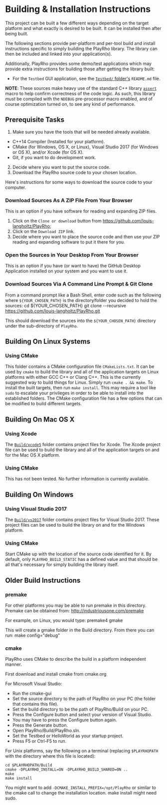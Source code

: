 # Building & Installation Instructions

This project can be built a few different ways depending on the target
platform and what exactly is desired to be built. It can be installed then
after being built.

The following sections provide per-platform and per-tool build and
install instructions specific to simply building the PlayRho library.
The library can then be included and linked into your application(s).

Additionally, PlayRho provides some demo/test applications which may provide
extra instructions for building those after getting the library built:
- For the `Testbed` GUI application, see the [`Testbed/` folder's](Testbed/)
  `README.md` file.

**NOTE**: These sources make heavy use of the standard C++ library [`assert`](http://en.cppreference.com/w/cpp/error/assert) macro to help confirm correctness of the code logic. As such, this library *must* be compiled with the `NDEBUG` pre-processor macro enabled, and of course optimization turned on, to see any kind of performance.

## Prerequisite Tasks

1. Make sure you have the tools that will be needed already available.
  - C++14 Compiler (Installed for your platform).
  - CMake (for Windows, OS X, or Linux),
    Visual Studio 2017 (for Windows or OS X), and/or Xcode (for OS X).
  - Git, if you want to do development work.
2. Decide where you want to put the source code.
3. Download the PlayRho source code to your chosen location.

Here's instructions for some ways to download the source code to your computer.

### Download Sources As A ZIP File From Your Browser

This is an option if you have software for reading and expanding ZIP files.

1. Click on the `Clone or download` button from https://github.com/louis-langholtz/PlayRho;
2. Click on the `Download ZIP` link.
3. Decide where you want to place the source code and then use your ZIP reading
   and expanding software to put it there for you.

### Open the Sources in Your Desktop From Your Browser

This is an option if you have (or want to have) the GitHub Desktop Application
installed on your system and you want to use it.

### Download Sources Via A Command Line Prompt & Git Clone

From a command prompt like a Bash Shell,
enter code such as the following where `${YOUR_CHOSEN_PATH}`
is the directory/folder you decided to hold the sources:
    cd ${YOUR_CHOSEN_PATH}
    git clone --recursive https://github.com/louis-langholtz/PlayRho.git

This should download the sources into the `${YOUR_CHOSEN_PATH}` directory
under the sub-directory of `PlayRho`.

## Building On Linux Systems

### Using CMake

This folder contains a CMake configuration file `CMakeLists.txt`. It can be
used by `cmake` to build the library and all of the application targets on
Linux platforms with either GCC C++ or Clang C++. This is the currently
suggested way to build things for Linux. Simply run `cmake . && make`.
To install the built targets, then run `make install`. This may require
a tool like `sudo` to escalate your privileges in order to be able to install
into the established folders. The CMake configuration file has a few options
that can be modified to build different targets.

## Building On Mac OS X

### Using Xcode

The [`Build/xcode5`](Build/xcode5) folder contains project files for Xcode.
The Xcode project file can be used to build the library and all of the
application targets on and for the Mac OS X platform.

### Using CMake

This has not been tested. No further information is currently available.

## Building On Windows

### Using Visual Studio 2017

The [`Build/vs2017`](Build/vs2017) folder contains project files for
Visual Studio 2017. These project files can be used to build the library
on and for the Windows platform.

### Using CMake

Start CMake up with the location of the source code identified for it.
By default, only `PLAYRHO_BUILD_STATIC` has a defined value and that should be
all that's necessary for simply building the library itself.

## Older Build Instructions

### premake

For other platforms you may be able to run premake in this directory.
Premake can be obtained from:
http://industriousone.com/premake

For example, on Linux, you would type:
premake4 gmake

This will create a gmake folder in the Build directory. From there you can run:
make config="debug"

### cmake

PlayRho uses CMake to describe the build in a platform independent manner.

First download and install cmake from cmake.org

For Microsoft Visual Studio:
- Run the cmake-gui
- Set the source directory to the path of PlayRho on your PC (the folder that contains this file).
- Set the build directory to be the path of PlayRho/Build on your PC.
- Press the Configure button and select your version of Visual Studio.
- You may have to press the Configure button again.
- Press the Generate button.
- Open PlayRho/Build/PlayRho.sln.
- Set the Testbed or HelloWorld as your startup project.
- Press F5 or Ctrl-F5 to run.

For Unix platforms, say the following on a terminal (replacing `$PLAYRHOPATH` with the directory
where this file is located):

    cd $PLAYRHOPATH/Build
    cmake -DPLAYRHO_INSTALL=ON -DPLAYRHO_BUILD_SHARED=ON ..
    make
    make install

You might want to add `-DCMAKE_INSTALL_PREFIX=/opt/PlayRho` or similar to the cmake call to change
the installation location. make install might need sudo.
